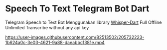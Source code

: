 # Speech To Text Telegram Bot Dart 

Telegram Speech to Text Bot Menggunakan library [Whisper-Dart](https://github.com/azkadev/whisper_dart) Full Offline Unlimited Transcribe without any api key

https://user-images.githubusercontent.com/82513502/205732223-1b624a0c-3e03-4621-9a88-daeabbc1381e.mp4

